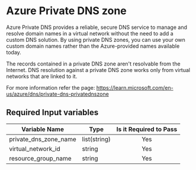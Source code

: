 # Azure Private DNS zone

Azure Private DNS provides a reliable, secure DNS service to manage and resolve domain names in a virtual network without the need to add a custom DNS solution. By using private DNS zones, you can use your own custom domain names rather than the Azure-provided names available today.

The records contained in a private DNS zone aren't resolvable from the Internet. DNS resolution against a private DNS zone works only from virtual networks that are linked to it.

For more information refer the page: https://learn.microsoft.com/en-us/azure/dns/private-dns-privatednszone

## Required Input variables

| Variable Name  | Type  | Is it Required to Pass  |
|----------------|-------|:-----------------------:|
| private_dns_zone_name | list(string) | Yes |
| virtual_network_id | string | Yes |
| resource_group_name | string | Yes |

